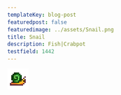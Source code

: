 ```yaml
---
templateKey: blog-post
featuredpost: false
featuredimage: ../assets/Snail.png
title: Snail
description: Fish|Crabpot
testfield: 1442
---
```

![Snail](../assets/Snail.png)